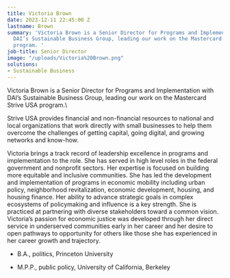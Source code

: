 ```yaml
---
title: Victoria Brown
date: 2023-12-11 22:45:00 Z
lastname: Brown
summary: 'Victoria Brown is a Senior Director for Programs and Implementation with
  DAI’s Sustainable Business Group, leading our work on the Mastercard Strive USA
  program. '
job-title: Senior Director
image: "/uploads/Victoria%20Brown.png"
solutions:
- Sustainable Business
---
```


Victoria Brown is a Senior Director for Programs and Implementation with DAI’s Sustainable Business Group, leading our work on the Mastercard Strive USA program.\

Strive USA provides financial and non-financial resources to national and local organizations that work directly with small businesses to help them overcome the challenges of getting capital, going digital, and growing networks and know-how.

Victoria brings a track record of leadership excellence in programs and implementation to the role. She has served in high level roles in the federal government and nonprofit sectors. Her expertise is focused on building more equitable and inclusive communities. She has led the development and implementation of programs in economic mobility including urban policy, neighborhood revitalization, economic development, housing, and housing finance. Her ability to advance strategic goals in complex ecosystems of policymaking and influence is a key strength. She is practiced at partnering with diverse stakeholders toward a common vision. Victoria’s passion for economic justice was developed through her direct service in underserved communities early in her career and her desire to open pathways to opportunity for others like those she has experienced in her career growth and trajectory.

* B.A., politics, Princeton University

* M.P.P., public policy, University of California, Berkeley
